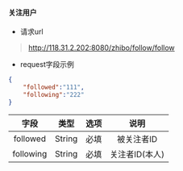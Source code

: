 #### 关注用户

* 请求url

> http://118.31.2.202:8080/zhibo/follow/follow



* request字段示例

```Json
{
    "followed":"111",
    "following":"222"
}
```

| 字段 | 类型 | 选项 | 说明 |
| :---: | :---: | :---: | :---: |
| followed | String | 必填 | 被关注者ID |
| following | String | 必填 | 关注者ID\(本人\) |



